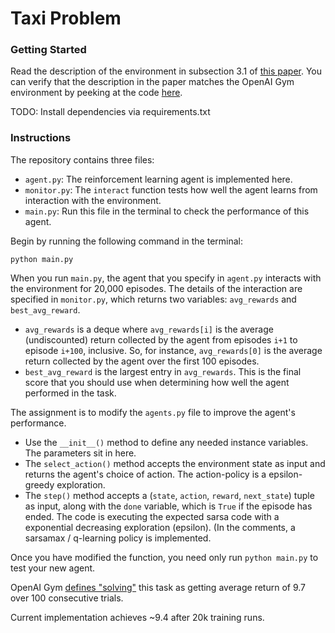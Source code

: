 # Taxi Problem

### Getting Started

Read the description of the environment in subsection 3.1 of [this paper](https://arxiv.org/pdf/cs/9905014.pdf).  You can verify that the description in the paper matches the OpenAI Gym environment by peeking at the code [here](https://github.com/openai/gym/blob/master/gym/envs/toy_text/taxi.py).

TODO: Install dependencies via requirements.txt 


### Instructions

The repository contains three files:
- `agent.py`: The reinforcement learning agent is implemented here.  
- `monitor.py`: The `interact` function tests how well the agent learns from interaction with the environment.
- `main.py`: Run this file in the terminal to check the performance of this agent.

Begin by running the following command in the terminal:
```
python main.py
```

When you run `main.py`, the agent that you specify in `agent.py` interacts with the environment for 20,000 episodes.  The details of the interaction are specified in `monitor.py`, which returns two variables: `avg_rewards` and `best_avg_reward`.
- `avg_rewards` is a deque where `avg_rewards[i]` is the average (undiscounted) return collected by the agent from episodes `i+1` to episode `i+100`, inclusive.  So, for instance, `avg_rewards[0]` is the average return collected by the agent over the first 100 episodes.
- `best_avg_reward` is the largest entry in `avg_rewards`.  This is the final score that you should use when determining how well the agent performed in the task.

The assignment is to modify the `agents.py` file to improve the agent's performance.
- Use the `__init__()` method to define any needed instance variables. The parameters sit in here. 
- The `select_action()` method accepts the environment state as input and returns the agent's choice of action. The action-policy is a epsilon-greedy exploration. 
- The `step()` method accepts a (`state`, `action`, `reward`, `next_state`) tuple as input, along with the `done` variable, which is `True` if the episode has ended. The code is executing the expected sarsa code with a exponential decreasing exploration (epsilon). (In the comments, a sarsamax / q-learning policy is implemented. 

Once you have modified the function, you need only run `python main.py` to test your new agent.

OpenAI Gym [defines "solving"](https://gym.openai.com/envs/Taxi-v1/) this task as getting average return of 9.7 over 100 consecutive trials.  

Current implementation achieves ~9.4 after 20k training runs. 
